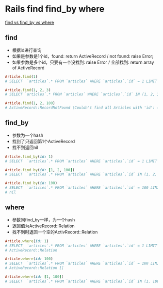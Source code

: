# Rails find find_by where

[find vs find_by vs where](https://stackoverflow.com/questions/11161663/find-vs-find-by-vs-where)

## find

- 根据id进行查询
- 如果是参数是1个id，found: return ActiveRecord / not found: raise Error;  
- 如果参数是多个id，只要有一个没找到: raise Error / 全部找到: return array of ActiveRecord

```ruby
Article.find(1)
# SELECT  `articles`.* FROM `articles` WHERE `articles`.`id` = 1 LIMIT 1

Article.find(1, 2, 3)
# SELECT `articles`.* FROM `articles` WHERE `articles`.`id` IN (1, 2, 3)

Article.find(1, 2, 100)
# ActiveRecord::RecordNotFound (Couldn't find all Articles with 'id': (1, 2, 100) (found 2 results, but was looking for 3).)
```

## find_by

- 参数为一个hash
- 找到了只返回第1个ActiveRecord
- 找不到返回nil

```ruby
Article.find_by(id: 1)
# SELECT  `articles`.* FROM `articles` WHERE `articles`.`id` = 1 LIMIT 1

Article.find_by(id: [1, 2, 100])
# SELECT  `articles`.* FROM `articles` WHERE `articles`.`id` IN (1, 2, 100) LIMIT 1

Article.find_by(id: 100)
# SELECT  `articles`.* FROM `articles` WHERE `articles`.`id` = 100 LIMIT 1
# nil
```

## where

- 参数同find_by一样，为一个hash
- 返回值为ActiveRecord::Relation
- 找不到时返回一个空的ActivRecord::Relation

```ruby
Article.where(id: 1)
# SELECT  `articles`.* FROM `articles` WHERE `articles`.`id` = 1 LIMIT 11
# ActiveRecord::Relation

Article.where(id: 100)
# SELECT  `articles`.* FROM `articles` WHERE `articles`.`id` = 100 LIMIT 11
# ActiveRecord::Relation []

Article.where(id: [1, 100])
# SELECT  `articles`.* FROM `articles` WHERE `articles`.`id` IN (1, 100) LIMIT 11
```

